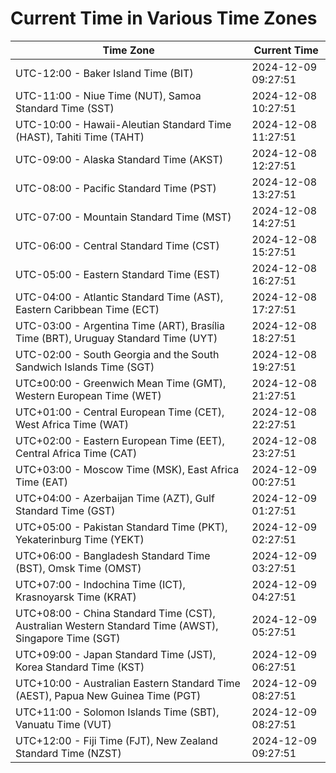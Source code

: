 # Current Time in Various Time Zones

| Time Zone | Current Time |
|-----------|--------------|
| UTC-12:00 - Baker Island Time (BIT) | 2024-12-09 09:27:51 |
| UTC-11:00 - Niue Time (NUT), Samoa Standard Time (SST) | 2024-12-08 10:27:51 |
| UTC-10:00 - Hawaii-Aleutian Standard Time (HAST), Tahiti Time (TAHT) | 2024-12-08 11:27:51 |
| UTC-09:00 - Alaska Standard Time (AKST) | 2024-12-08 12:27:51 |
| UTC-08:00 - Pacific Standard Time (PST) | 2024-12-08 13:27:51 |
| UTC-07:00 - Mountain Standard Time (MST) | 2024-12-08 14:27:51 |
| UTC-06:00 - Central Standard Time (CST) | 2024-12-08 15:27:51 |
| UTC-05:00 - Eastern Standard Time (EST) | 2024-12-08 16:27:51 |
| UTC-04:00 - Atlantic Standard Time (AST), Eastern Caribbean Time (ECT) | 2024-12-08 17:27:51 |
| UTC-03:00 - Argentina Time (ART), Brasília Time (BRT), Uruguay Standard Time (UYT) | 2024-12-08 18:27:51 |
| UTC-02:00 - South Georgia and the South Sandwich Islands Time (SGT) | 2024-12-08 19:27:51 |
| UTC±00:00 - Greenwich Mean Time (GMT), Western European Time (WET) | 2024-12-08 21:27:51 |
| UTC+01:00 - Central European Time (CET), West Africa Time (WAT) | 2024-12-08 22:27:51 |
| UTC+02:00 - Eastern European Time (EET), Central Africa Time (CAT) | 2024-12-08 23:27:51 |
| UTC+03:00 - Moscow Time (MSK), East Africa Time (EAT) | 2024-12-09 00:27:51 |
| UTC+04:00 - Azerbaijan Time (AZT), Gulf Standard Time (GST) | 2024-12-09 01:27:51 |
| UTC+05:00 - Pakistan Standard Time (PKT), Yekaterinburg Time (YEKT) | 2024-12-09 02:27:51 |
| UTC+06:00 - Bangladesh Standard Time (BST), Omsk Time (OMST) | 2024-12-09 03:27:51 |
| UTC+07:00 - Indochina Time (ICT), Krasnoyarsk Time (KRAT) | 2024-12-09 04:27:51 |
| UTC+08:00 - China Standard Time (CST), Australian Western Standard Time (AWST), Singapore Time (SGT) | 2024-12-09 05:27:51 |
| UTC+09:00 - Japan Standard Time (JST), Korea Standard Time (KST) | 2024-12-09 06:27:51 |
| UTC+10:00 - Australian Eastern Standard Time (AEST), Papua New Guinea Time (PGT) | 2024-12-09 08:27:51 |
| UTC+11:00 - Solomon Islands Time (SBT), Vanuatu Time (VUT) | 2024-12-09 08:27:51 |
| UTC+12:00 - Fiji Time (FJT), New Zealand Standard Time (NZST) | 2024-12-09 09:27:51 |
